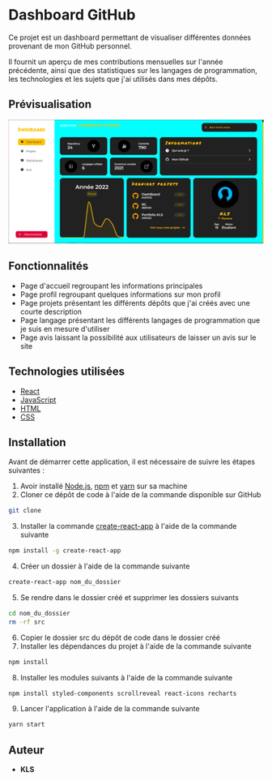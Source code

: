 # Dashboard GitHub

Ce projet est un dashboard permettant de visualiser différentes données provenant de mon GitHub personnel.

Il fournit un aperçu de mes contributions mensuelles sur l'année
précédente, ainsi que des statistiques sur les langages de programmation, les technologies et les sujets que j'ai utilisés dans mes dépôts.

## Prévisualisation

![Dashboard GitHub](./src/assets/dashboard.PNG)

## Fonctionnalités

- Page d'accueil regroupant les informations principales
- Page profil regroupant quelques informations sur mon profil
- Page projets présentant les différents dépôts que j'ai créés avec une courte description
- Page langage présentant les différents langages de programmation que je suis en mesure d'utiliser
- Page avis laissant la possibilité aux utilisateurs de laisser un avis sur le site

## Technologies utilisées

- [React](https://reactjs.org/)
- [JavaScript](https://developer.mozilla.org/fr/docs/Web/JavaScript)
- [HTML](https://developer.mozilla.org/fr/docs/Web/HTML)
- [CSS](https://developer.mozilla.org/fr/docs/Web/CSS)

## Installation

Avant de démarrer cette application, il est nécessaire de suivre les étapes suivantes :

1. Avoir installé [Node.js](https://nodejs.org/en/), [npm](https://www.npmjs.com/) et [yarn](https://yarnpkg.com/) sur sa machine
2. Cloner ce dépôt de code à l'aide de la commande disponible sur GitHub
```bash
git clone
```
3. Installer la commande [create-react-app](https://www.npmjs.com/package/create-react-app) à l'aide de la commande suivante
```bash
npm install -g create-react-app
```
4. Créer un dossier à l'aide de la commande suivante
```bash
create-react-app nom_du_dossier
```
5. Se rendre dans le dossier créé et supprimer les dossiers suivants
```bash
cd nom_du_dossier
rm -rf src
```
6. Copier le dossier src du dépôt de code dans le dossier créé
7. Installer les dépendances du projet à l'aide de la commande suivante
```bash
npm install
```
8. Installer les modules suivants à l'aide de la commande suivante
```bash
npm install styled-components scrollreveal react-icons recharts
```
9. Lancer l'application à l'aide de la commande suivante
```bash
yarn start
```

## Auteur

- **KLS**
